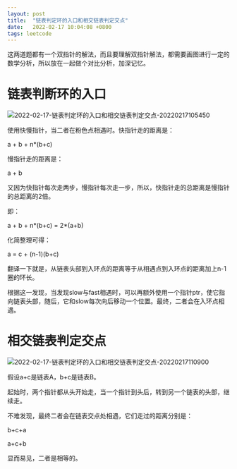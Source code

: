 ```yaml
---
layout: post
title:  "链表判定环的入口和相交链表判定交点"
date:   2022-02-17 10:04:08 +0800
tags: leetcode
---
```


这两道题都有一个双指针的解法，而且要理解双指针解法，都需要画图进行一定的数学分析，所以放在一起做个对比分析，加深记忆。

# 链表判断环的入口
![2022-02-17-链表判定环的入口和相交链表判定交点-20220217105450](https://cdn.jsdelivr.net/gh/liwenju0/blog_pictures@main/pics/2022-02-17-链表判定环的入口和相交链表判定交点-20220217105450.png)

使用快慢指针，当二者在粉色点相遇时。快指针走的距离是：

a + b + n\*(b+c)

慢指针走的距离是：

a + b

又因为快指针每次走两步，慢指针每次走一步，所以，快指针走的总距离是慢指针的总距离的2倍。

即：

a + b + n\*(b+c) = 2\*(a+b)

化简整理可得：

a = c + (n-1)(b+c)

翻译一下就是，从链表头部到入环点的距离等于从相遇点到入环点的距离加上n-1圈的环长。

根据这一发现，当发现slow与fast相遇时，可以再额外使用一个指针ptr，使它指向链表头部，随后，它和slow每次向后移动一个位置。最终，二者会在入环点相遇。

# 相交链表判定交点

![2022-02-17-链表判定环的入口和相交链表判定交点-20220217110900](https://cdn.jsdelivr.net/gh/liwenju0/blog_pictures@main/pics/2022-02-17-链表判定环的入口和相交链表判定交点-20220217110900.png)



假设a+c是链表A，b+c是链表B。

起始时，两个指针都从头开始走，当一个指针到头后，转到另一个链表的头部，继续走。

不难发现，最终二者会在链表交点处相遇，它们走过的距离分别是：

b+c+a

a+c+b

显而易见，二者是相等的。

